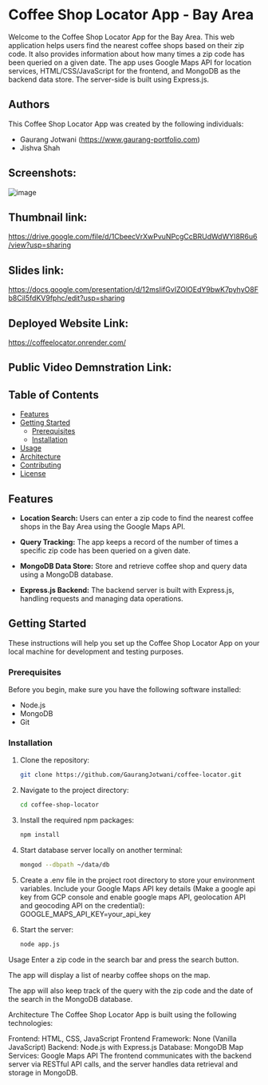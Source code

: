 # Coffee Shop Locator App - Bay Area

Welcome to the Coffee Shop Locator App for the Bay Area. This web application helps users find the nearest coffee shops based on their zip code. It also provides information about how many times a zip code has been queried on a given date. The app uses Google Maps API for location services, HTML/CSS/JavaScript for the frontend, and MongoDB as the backend data store. The server-side is built using Express.js.

## Authors

This Coffee Shop Locator App was created by the following individuals:

- Gaurang Jotwani (https://www.gaurang-portfolio.com)
- Jishva Shah

## Screenshots:

![image](https://github.com/GaurangJotwani/StoreLocator/assets/77269630/7d96000c-f766-4ece-b6a8-9e8b45f88d7c)

## Thumbnail link:

https://drive.google.com/file/d/1CbeecVrXwPvuNPcgCcBRUdWdWYI8R6u6/view?usp=sharing

## Slides link:

https://docs.google.com/presentation/d/12msIifGvIZOlOEdY9bwK7pyhyO8Fb8Cil5fdKV9fphc/edit?usp=sharing

## Deployed Website Link:

https://coffeelocator.onrender.com/

## Public Video Demnstration Link:

## Table of Contents

- [Features](#features)
- [Getting Started](#getting-started)
  - [Prerequisites](#prerequisites)
  - [Installation](#installation)
- [Usage](#usage)
- [Architecture](#architecture)
- [Contributing](#contributing)
- [License](#license)

## Features

- **Location Search:** Users can enter a zip code to find the nearest coffee shops in the Bay Area using the Google Maps API.

- **Query Tracking:** The app keeps a record of the number of times a specific zip code has been queried on a given date.

- **MongoDB Data Store:** Store and retrieve coffee shop and query data using a MongoDB database.

- **Express.js Backend:** The backend server is built with Express.js, handling requests and managing data operations.

## Getting Started

These instructions will help you set up the Coffee Shop Locator App on your local machine for development and testing purposes.

### Prerequisites

Before you begin, make sure you have the following software installed:

- Node.js
- MongoDB
- Git

### Installation

1. Clone the repository:

   ```bash
   git clone https://github.com/GaurangJotwani/coffee-locator.git
   ```

2. Navigate to the project directory:

   ```bash
   cd coffee-shop-locator
   ```

3. Install the required npm packages:

   ```bash
   npm install
   ```

4. Start database server locally on another terminal:

   ```bash
   mongod --dbpath ~/data/db
   ```

5. Create a .env file in the project root directory to store your environment variables. Include your Google Maps API key details (Make a google api key from GCP console and enable google maps API, geolocation API and geocoding API on the credential):
   GOOGLE_MAPS_API_KEY=your_api_key

6. Start the server:
   ```bash
   node app.js
   ```

Usage
Enter a zip code in the search bar and press the search button.

The app will display a list of nearby coffee shops on the map.

The app will also keep track of the query with the zip code and the date of the search in the MongoDB database.

Architecture
The Coffee Shop Locator App is built using the following technologies:

Frontend: HTML, CSS, JavaScript
Frontend Framework: None (Vanilla JavaScript)
Backend: Node.js with Express.js
Database: MongoDB
Map Services: Google Maps API
The frontend communicates with the backend server via RESTful API calls, and the server handles data retrieval and storage in MongoDB.
